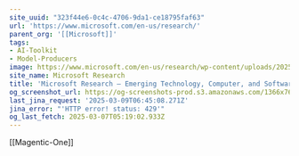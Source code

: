 ```yaml
---
site_uuid: "323f44e6-0c4c-4706-9da1-ce18795faf63"
url: 'https://www.microsoft.com/en-us/research/'
parent_org: '[[Microsoft]]'
tags:
- AI-Toolkit
- Model-Producers
image: https://www.microsoft.com/en-us/research/wp-content/uploads/2025/02/MS_Final_Transforming_Scientific_Discovery-2000x1333-1-1024x682.png
site_name: Microsoft Research
title: 'Microsoft Research – Emerging Technology, Computer, and Software Research'
og_screenshot_url: https://og-screenshots-prod.s3.amazonaws.com/1366x768/80/false/058ff9d6c86939fdad25992b4fade7ba6cceb3fd2e2d62dfbbe8a3fa2b7ba12d.jpeg
last_jina_request: '2025-03-09T06:45:08.271Z'
jina_error: "'HTTP error! status: 429'"
og_last_fetch: 2025-03-07T05:19:02.933Z
---
```

[[Magentic-One]]
